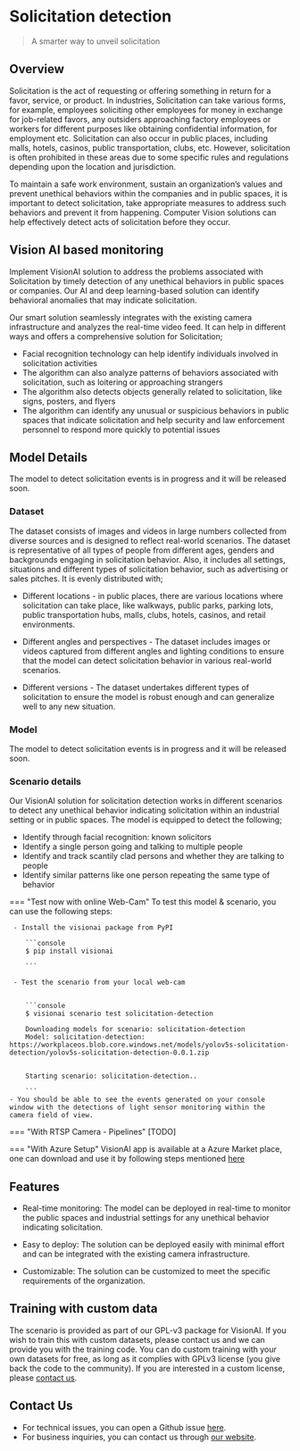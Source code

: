 # **Solicitation detection**

> A smarter way to unveil solicitation

## Overview

Solicitation is the act of requesting or offering something in return for a favor, service, or product. In industries, Solicitation can take various forms, for example, employees soliciting other employees for money in exchange for job-related favors, any outsiders approaching factory employees or workers for different purposes like obtaining confidential information, for employment etc. Solicitation can also occur in public places, including malls, hotels, casinos, public transportation, clubs, etc. However, solicitation is often prohibited in these areas due to some specific rules and regulations depending upon the location and jurisdiction. 
 
To maintain a safe work environment, sustain an organization’s values and prevent unethical behaviors within the companies and in public spaces, it is important to detect solicitation, take appropriate measures to address such behaviors and prevent it from happening. Computer Vision solutions can help effectively detect acts of solicitation before they occur.


## Vision AI based monitoring

Implement VisionAI solution to address the problems associated with Solicitation by timely detection of any unethical behaviors in public spaces or companies. Our AI and deep learning-based solution can identify behavioral anomalies that may indicate solicitation.    
 
Our smart solution seamlessly integrates with the existing camera infrastructure and analyzes the real-time video feed. It can help in different ways and offers a comprehensive solution for Solicitation;
 
- Facial recognition technology can help identify individuals involved in solicitation activities
- The algorithm can also analyze patterns of behaviors associated with solicitation, such as loitering or approaching strangers
- The algorithm also detects objects generally related to solicitation, like signs, posters, and flyers
- The algorithm can identify any unusual or suspicious behaviors in public spaces that indicate solicitation and help security and law enforcement personnel to respond more quickly to potential issues 


## Model Details

The model to detect solicitation events is in progress and it will be released soon.

### Dataset

The dataset consists of images and videos in large numbers collected from diverse sources and is designed to reflect real-world scenarios. The dataset is representative of all types of people from different ages, genders and backgrounds engaging in solicitation behavior. Also, it includes all settings, situations and different types of solicitation behavior, such as advertising or sales pitches. It is evenly distributed with;
 
- Different locations - in public places, there are various locations where solicitation can take place, like walkways, public parks, parking lots, public transportation hubs, malls, clubs, hotels, casinos, and retail environments.
 
- Different angles and perspectives - The dataset includes images or videos captured from different angles and lighting conditions to ensure that the model can detect solicitation behavior in various real-world scenarios.
 
- Different versions - The dataset undertakes different types of solicitation to ensure the model is robust enough and can generalize well to any new situation.

### Model

The model to detect solicitation events is in progress and it will be released soon.

### Scenario details

Our VisionAI solution for solicitation detection works in different scenarios to detect any unethical behavior indicating solicitation within an industrial setting or in public spaces. The model is equipped to detect the following;

- Identify through facial recognition: known solicitors
- Identify a single person going and talking to multiple people
- Identify and track scantily clad persons and whether they are talking to people
- Identify similar patterns like one person repeating the same type of behavior

=== "Test now with online Web-Cam"
     To test this model & scenario, you can use the following steps:

     - Install the visionai package from PyPI
     
        ```console
        $ pip install visionai
        
        ```
     
     - Test the scenario from your local web-cam
     

        ```console
        $ visionai scenario test solicitation-detection

        Downloading models for scenario: solicitation-detection
        Model: solicitation-detection: https://workplaceos.blob.core.windows.net/models/yolov5s-solicitation-detection/yolov5s-solicitation-detection-0.0.1.zip
        

        Starting scenario: solicitation-detection..

        ```
    - You should be able to see the events generated on your console window with the detections of light sensor monitoring within the camera field of view.

=== "With RTSP Camera - Pipelines"
     [TODO]
 
=== "With Azure Setup"
     VisionAI app is available at a Azure Market place, one can download and use it by following steps mentioned [here](../overview/azure-managed-app.md)


## Features

- Real-time monitoring: The model can be deployed in real-time to monitor the public spaces and industrial settings for any unethical behavior indicating solicitation.

- Easy to deploy: The solution can be deployed easily with minimal effort and can be integrated with the existing camera infrastructure.

- Customizable: The solution can be customized to meet the specific requirements of the organization.

## Training with custom data

The scenario is provided as part of our GPL-v3 package for VisionAI. If you wish to train this with custom datasets, please contact us and we can provide you with the training code. You can do custom training with your own datasets for free, as long as it complies with GPLv3 license (you give back the code to the community). If you are interested in a custom license, please [contact us](../company/contact.md).


## Contact Us

- For technical issues, you can open a Github issue [here](https://github.com/visionify/visionai).
- For business inquiries, you can contact us through [our website](https://visionify.ai/contact).
